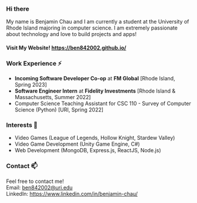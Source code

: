 ### Hi there

My name is Benjamin Chau and I am currently a student at the University of Rhode Island majoring in computer science. I am extremely passionate about technology and love to build projects and apps!

#### Visit My Website! https://ben842002.github.io/

### Work Experience ⚡
- <b>Incoming Software Developer Co-op</b> at <b>FM Global</b> [Rhode Island, Spring 2023]
- <b>Software Engineer Intern</b> at <b>Fidelity Investments</b> [Rhode Island & Massachusetts, Summer 2022]
- Computer Science Teaching Assistant for CSC 110 - Survey of Computer Science (Python) [URI, Spring 2022]

### Interests 💬
- Video Games (League of Legends, Hollow Knight, Stardew Valley)
- Video Game Development (Unity Game Engine, C#)
- Web Development (MongoDB, Express.js, ReactJS, Node.js)

### Contact 📫
Feel free to contact me!  
Email: ben842002@uri.edu  
LinkedIn: https://www.linkedin.com/in/benjamin-chau/

<!--
Here are some ideas to get you started:

- 🔭 I’m currently working on ...
- 🌱 I’m currently learning ...
- 👯 I’m looking to collaborate on ...
- 🤔 I’m looking for help with ...
- 💬 Ask me about ...
- 📫 How to reach me: ...
- 😄 Pronouns: ...
- ⚡ Fun fact: ...
-->
